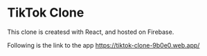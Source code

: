 # TikTok Clone 

This clone is createsd with React, and hosted on Firebase. 

Following is the link to the app 
https://tiktok-clone-9b0e0.web.app/

